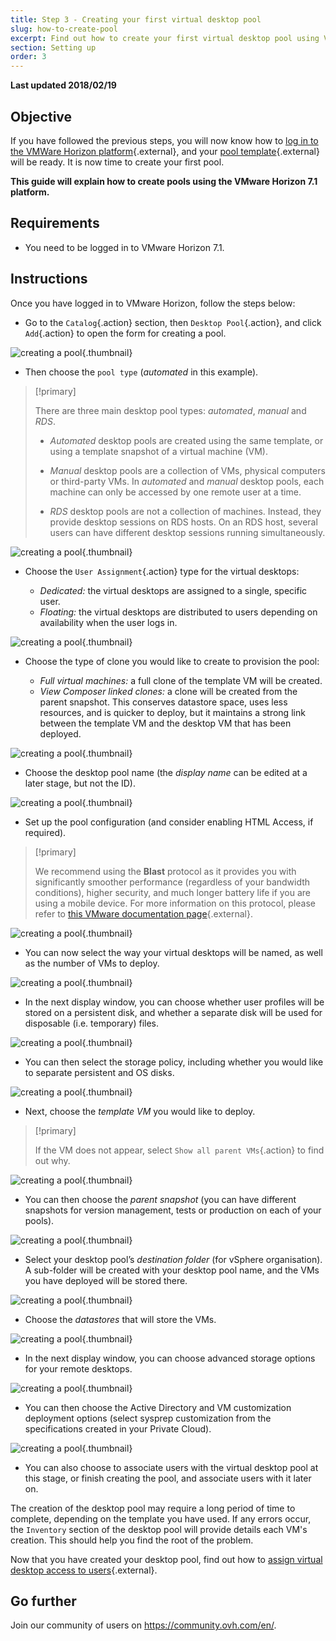 ```yaml
---
title: Step 3 - Creating your first virtual desktop pool
slug: how-to-create-pool
excerpt: Find out how to create your first virtual desktop pool using VMware Horizon 7.1
section: Setting up
order: 3
---
```


**Last updated 2018/02/19**

## Objective

If you have followed the previous steps, you will now know how to [log in to the VMWare Horizon platform](https://docs.ovh.com/ca/en/cloud-desktop-infrastructure/horizon-7-platform/){.external}, and your [pool template](https://docs.ovh.com/a/en/cloud-desktop-infrastructure/create-pool/){.external} will be ready. It is now time to create your first pool.

**This guide will explain how to create pools using the VMware Horizon 7.1 platform.**



## Requirements

- You need to be logged in to VMware Horizon 7.1.


## Instructions

Once you have logged in to VMware Horizon, follow the steps below:

- Go to the `Catalog`{.action} section, then `Desktop Pool`{.action}, and click `Add`{.action} to open the form for creating a pool.

![creating a pool](images/1200.png){.thumbnail}

- Then choose the `pool type` (*automated* in this example).


> [!primary]
>
> There are three main desktop pool types: *automated*, *manual* and *RDS*.
> 
> - *Automated* desktop pools are created using the same template, or using a template snapshot of a virtual machine (VM).
> 
> - *Manual* desktop pools are a collection of VMs, physical computers or third-party VMs. In *automated* and *manual* desktop pools, each machine can only be accessed by one remote user at a time.
>
> - *RDS* desktop pools are not a collection of machines. Instead, they provide desktop sessions on RDS hosts. On an RDS host, several users can have different desktop sessions running simultaneously.
> 


![creating a pool](images/1201.png){.thumbnail}

- Choose the `User Assignment`{.action} type for the virtual desktops:

    - *Dedicated:* the virtual desktops are assigned to a single, specific user.
    - *Floating:* the virtual desktops are distributed to users depending on availability when the user logs in.

![creating a pool](images/1202.png){.thumbnail}

- Choose the type of clone you would like to create to provision the pool:

    - *Full virtual machines:* a full clone of the template VM will be created.
    - *View Composer linked clones:* a clone will be created from the parent snapshot. This conserves datastore space, uses less resources, and is quicker to deploy, but it maintains a strong link between the template VM and the desktop VM that has been deployed.

![creating a pool](images/1203.png){.thumbnail}

- Choose the desktop pool name (the *display name* can be edited at a later stage, but not the ID).

![creating a pool](images/1204.png){.thumbnail}

- Set up the pool configuration (and consider enabling HTML Access, if required).


> [!primary]
>
> We recommend using the **Blast** protocol as it provides you with significantly smoother performance (regardless of your bandwidth conditions), higher security, and much longer battery life if you are using a mobile device. For more information on this protocol, please refer to [this VMware documentation page](https://docs.vmware.com/en/VMware-Horizon-7/7.4/horizon-architecture-planning/GUID-F64BAD49-78A0-44FE-97EA-76A56FD022D6.html){.external}.
> 

![creating a pool](images/1205.png){.thumbnail}

- You can now select the way your virtual desktops will be named, as well as the number of VMs to deploy.

![creating a pool](images/1206.png){.thumbnail}

- In the next display window, you can choose whether user profiles will be stored on a persistent disk, and whether a separate disk will be used for disposable (i.e. temporary) files.

![creating a pool](images/1207.png){.thumbnail}

- You can then select the storage policy, including whether you would like to separate persistent and OS disks.

![creating a pool](images/1208.png){.thumbnail}

- Next, choose the *template VM* you would like to deploy.

> [!primary]
>
> If the VM does not appear, select `Show all parent VMs`{.action} to find out why.
> 

![creating a pool](images/1209.png){.thumbnail}

- You can then choose the *parent snapshot* (you can have different snapshots for version management, tests or production on each of your pools).

![creating a pool](images/1210.png){.thumbnail}

- Select your desktop pool’s *destination folder* (for vSphere organisation). A sub-folder will be created with your desktop pool name, and the VMs you have deployed will be stored there.

![creating a pool](images/1211.png){.thumbnail}

- Choose the *datastores* that will store the VMs.

![creating a pool](images/1212.png){.thumbnail}

- In the next display window, you can choose advanced storage options for your remote desktops.

![creating a pool](images/1213.png){.thumbnail}

- You can then choose the Active Directory and VM customization deployment options (select sysprep customization from the specifications created in your Private Cloud).

![creating a pool](images/1214.png){.thumbnail}

- You can also choose to associate users with the virtual desktop pool at this stage, or finish creating the pool, and associate users with it later on.

The creation of the desktop pool may require a long period of time to complete, depending on the template you have used. If any errors occur, the `Inventory` section of the desktop pool will provide details each VM's creation. This should help you find the root of the problem.

Now that you have created your desktop pool, find out how to [assign virtual desktop access to users](https://docs.ovh.com/fr/cloud-desktop-infrastructure/assigning-desktop-access/){.external}.


## Go further

Join our community of users on <https://community.ovh.com/en/>.